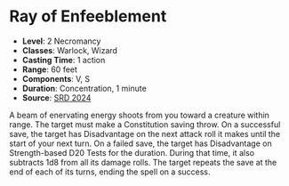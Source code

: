 # Ray of Enfeeblement

- **Level**: 2 Necromancy
- **Classes**: Warlock, Wizard
- **Casting Time**: 1 action
- **Range**: 60 feet
- **Components**: V, S
- **Duration**: Concentration, 1 minute
- **Source**: [SRD 2024](../../../srds/SRD_2024.pdf)

A beam of enervating energy shoots from you toward a creature within range. The target must make a Constitution saving throw. On a successful save, the target has Disadvantage on the next attack roll it makes until the start of your next turn. On a failed save, the target has Disadvantage on Strength-based D20 Tests for the duration. During that time, it also subtracts 1d8 from all its damage rolls. The target repeats the save at the end of each of its turns, ending the spell on a success.


